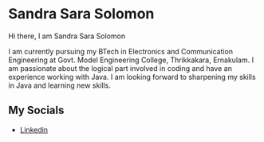 # Sandra Sara Solomon



Hi there, I am Sandra Sara Solomon

I am currently pursuing my BTech in Electronics and Communication Engineering at Govt. Model Engineering College, Thrikkakara, Ernakulam. I am passionate about the logical part involved in coding and have an experience working with Java. I am looking forward to sharpening my skills in Java and learning new skills. 

## My Socials
- [Linkedin](https://www.linkedin.com/in/sandra-sara-solomon-64215b257)

